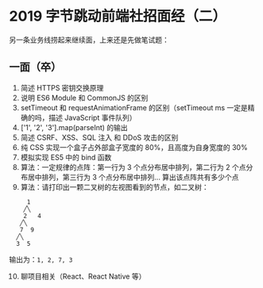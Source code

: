 # 2019 字节跳动前端社招面经（二）

另一条业务线捞起来继续面，上来还是先做笔试题：

## 一面（卒）

1. 简述 HTTPS 密钥交换原理
2. 说明 ES6 Module 和 CommonJS 的区别
3. setTimeout 和 requestAnimationFrame 的区别（setTimeout ms 一定是精确的吗，描述 JavaScript 事件队列）
4. ['1', '2', '3'].map(parseInt) 的输出
5. 简述 CSRF、XSS、SQL 注入 和 DDoS 攻击的区别 
6. 纯 CSS 实现一个盒子占外部盒子宽度的 80%，且高度为自身宽度的 30%
7. 模拟实现 ES5 中的 bind 函数
8. 算法：一定规律的点阵：第一行为 3 个点分布居中排列，第二行为 2 个点分布居中排列，第三行为 3 个点分布居中排列... 算出该点阵共有多少个点
9. 算法：请打印出一颗二叉树的左视图看到的节点，如二叉树：

```
     1
    ╱╲
    2   4
   ╱╲
   7  9
  ╱╲
  3  5
```

输出为：`1, 2, 7, 3`

10. 聊项目相关（React、React Native 等）